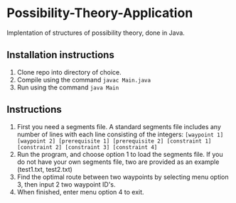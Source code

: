 # Possibility-Theory-Application
Implentation of structures of possibility theory, done in Java.



## Installation instructions
1. Clone repo into directory of choice.
2. Compile using the command ```javac Main.java```
3. Run using the command `java Main`

## Instructions
1. First you need a segments file. A standard segments file includes any number of lines with each line consisting of the integers:
```[waypoint 1] [waypoint 2] [prerequisite 1] [prerequisite 2] [constraint 1] [constraint 2] [constraint 3] [constraint 4]```
2. Run the program, and choose option 1 to load the segments file. If you do not have your own segments file, two are provided as an example (test1.txt, test2.txt)
3. Find the optimal route between two waypoints by selecting menu option 3, then input 2 two waypoint ID's.
4. When finished, enter menu option 4 to exit.
